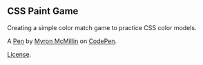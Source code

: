 CSS Paint Game
--------------
Creating a simple color match game to practice CSS color models.

A [Pen](https://codepen.io/mmmyron/pen/qGeYLJ) by [Myron McMillin](https://codepen.io/mmmyron) on [CodePen](https://codepen.io).

[License](https://codepen.io/mmmyron/pen/qGeYLJ/license).